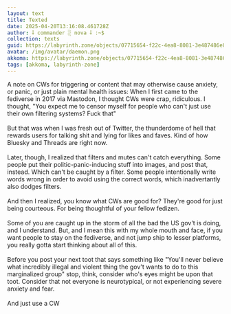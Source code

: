```yaml
---
layout: text
title: Texted
date: 2025-04-20T13:16:08.461728Z
author: ⸸ commander ░ nova ⸸ :~$
collection: texts
guid: https://labyrinth.zone/objects/07715654-f22c-4ea8-8081-3e487486e815
avatar: /img/avatar/daemon.png
akkoma: https://labyrinth.zone/objects/07715654-f22c-4ea8-8081-3e487486e815
tags: [akkoma, labyrinth-zone]
---
```


<p>A note on CWs for triggering or content that may otherwise cause anxiety, or panic, or just plain mental health issues: When I first came to the fediverse in 2017 via Mastodon, I thought CWs were crap, ridiculous. I thought, "You expect me to censor myself for people who can't just use their own filtering systems? Fuck that"<br><br>But that was when I was fresh out of Twitter, the thunderdome of hell that rewards users for talking shit and lying for likes and faves. Kind of how Bluesky and Threads are right now.<br><br>Later, though, I realized that filters and mutes can't catch everything. Some people put their politic-panic-inducing stuff into images, and post that, instead. Which can't be caught by a filter. Some people intentionally write words wrong in order to avoid using the correct words, which inadvertantly also dodges filters.<br><br>And then I realized, you know what CWs are good for? They're good for just being courteous. For being thoughtful of your fellow fedizen.<br><br>Some of you are caught up in the storm of all the bad the US gov't is doing, and I understand. But, and I mean this with my whole mouth and face, if you want people to stay on the fediverse, and not jump ship to lesser platforms, you really gotta start thinking about all of this.<br><br>Before you post your next toot that says something like "You'll never believe what incredibly illegal and violent thing the gov't wants to do to this marginalized group" stop, think, consider who's eyes might be upon that toot. Consider that not everyone is neurotypical, or not experiencing severe anxiety and fear.<br><br>And just use a CW</p>